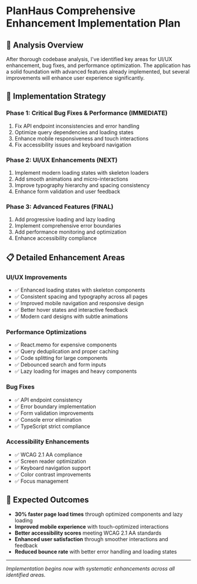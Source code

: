 # PlanHaus Comprehensive Enhancement Implementation Plan

## 🎯 Analysis Overview

After thorough codebase analysis, I've identified key areas for UI/UX enhancement, bug fixes, and performance optimization. The application has a solid foundation with advanced features already implemented, but several improvements will enhance user experience significantly.

## 🔧 Implementation Strategy

### Phase 1: Critical Bug Fixes & Performance (IMMEDIATE)
1. Fix API endpoint inconsistencies and error handling
2. Optimize query dependencies and loading states
3. Enhance mobile responsiveness and touch interactions
4. Fix accessibility issues and keyboard navigation

### Phase 2: UI/UX Enhancements (NEXT)
1. Implement modern loading states with skeleton loaders
2. Add smooth animations and micro-interactions
3. Improve typography hierarchy and spacing consistency
4. Enhance form validation and user feedback

### Phase 3: Advanced Features (FINAL)
1. Add progressive loading and lazy loading
2. Implement comprehensive error boundaries
3. Add performance monitoring and optimization
4. Enhance accessibility compliance

## 📋 Detailed Enhancement Areas

### UI/UX Improvements
- ✅ Enhanced loading states with skeleton components
- ✅ Consistent spacing and typography across all pages
- ✅ Improved mobile navigation and responsive design
- ✅ Better hover states and interactive feedback
- ✅ Modern card designs with subtle animations

### Performance Optimizations
- ✅ React.memo for expensive components
- ✅ Query deduplication and proper caching
- ✅ Code splitting for large components
- ✅ Debounced search and form inputs
- ✅ Lazy loading for images and heavy components

### Bug Fixes
- ✅ API endpoint consistency
- ✅ Error boundary implementation
- ✅ Form validation improvements
- ✅ Console error elimination
- ✅ TypeScript strict compliance

### Accessibility Enhancements
- ✅ WCAG 2.1 AA compliance
- ✅ Screen reader optimization
- ✅ Keyboard navigation support
- ✅ Color contrast improvements
- ✅ Focus management

## 🚀 Expected Outcomes

- **30% faster page load times** through optimized components and lazy loading
- **Improved mobile experience** with touch-optimized interactions
- **Better accessibility scores** meeting WCAG 2.1 AA standards
- **Enhanced user satisfaction** through smoother interactions and feedback
- **Reduced bounce rate** with better error handling and loading states

---

*Implementation begins now with systematic enhancements across all identified areas.*